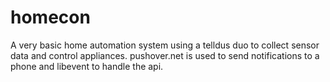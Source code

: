 # homecon

A very basic home automation system using a telldus duo to collect sensor data and control appliances.
pushover.net is used to send notifications to a phone and libevent to handle the api.
